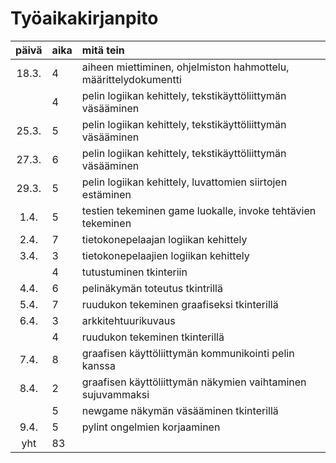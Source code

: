 # Työaikakirjanpito

| päivä | aika | mitä tein  |
| :----:|:-----| :-----|
| 18.3. | 4    | aiheen miettiminen, ohjelmiston hahmottelu, määrittelydokumentti |
|       | 4    | pelin logiikan kehittely, tekstikäyttöliittymän väsääminen |
| 25.3. | 5    | pelin logiikan kehittely, tekstikäyttöliittymän väsääminen |
| 27.3. | 6    | pelin logiikan kehittely, tekstikäyttöliittymän väsääminen |
| 29.3. | 5    | pelin logiikan kehittely, luvattomien siirtojen estäminen |
| 1.4.  | 5    | testien tekeminen game luokalle, invoke tehtävien tekeminen |
| 2.4.  | 7    | tietokonepelaajan logiikan kehittely |
| 3.4.  | 3    | tietokonepelaajien logiikan kehittely |
|       | 4    | tutustuminen tkinteriin |
| 4.4.  | 6    | pelinäkymän toteutus tkintrillä |
| 5.4.  | 7    | ruudukon tekeminen graafiseksi tkinterillä |
| 6.4.  | 3    | arkkitehtuurikuvaus |
|       | 4    | ruudukon tekeminen tkinterillä |
| 7.4.  | 8    | graafisen käyttöliittymän kommunikointi pelin kanssa |
| 8.4.  | 2    | graafisen käyttöliittymän näkymien vaihtaminen sujuvammaksi |
|       | 5    | newgame näkymän väsääminen tkinterillä |
| 9.4.  | 5    | pylint ongelmien korjaaminen |
| yht   | 83   | | 
